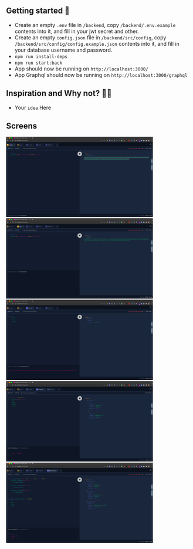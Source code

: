 ## Getting started 🚀
- Create an empty `.env` file in `/backend`, copy `/backend/.env.example` contents into it, and fill in your jwt secret and other.
- Create an empty `config.json` file in `/backend/src/config`, copy `/backend/src/config/config.example.json` contents into it, and fill in your database username and password.
- `npm run install-deps`
- `npm run start:back`
- App should now be running on `http://localhost:3000/`
- App Graphql should now be running on `http://localhost:3000/graphql`

## Inspiration and Why not? 🤷‍♀️

- Your `idea` Here

## Screens
  <img width="400" src="./images/register.png" alt="register">
  <img width="400" src="./images/login.png" alt="login">
  <img width="400" src="./images/auth.png" alt="auth">
  <img width="400" src="./images/products.png" alt="products">
  <img width="400" src="./images/filter.png" alt="filter">
